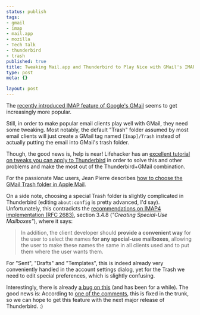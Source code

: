 ```yaml
--- 
status: publish
tags: 
- gmail
- imap
- mail.app
- mozilla
- Tech Talk
- thunderbird
- trash
published: true
title: Tweaking Mail.app and Thunderbird to Play Nice with GMail's IMAP
type: post
meta: {}

layout: post
---
```

The <a href="http://fredericiana.com/2007/10/27/gmail-introduces-imap/">recently introduced IMAP feature of Google's GMail</a> seems to get increasingly more popular.

Still, in order to make popular email clients play well with GMail, they need some tweaking. Most notably, the default "Trash" folder assumed by most email clients will just create a GMail tag named <code>[Imap]/Trash</code> instead of actually putting the email into GMail's trash folder.

Though, the good news is, help is near! Lifehacker has an <a href="http://lifehacker.com/software/geek-to-live/turn-thunderbird-into-the-ultimate-gmail-imap-client-314574.php">excellent tutorial on tweaks you can apply to Thunderbird</a> in order to solve this and other problems and make the most out of the Thunderbird+GMail combination.

For the passionate Mac users, Jean Pierre describes <a href="http://blog.jeanpierre.de/2007/11/05/apple-mail-3-use-gmails-trash-folder/">how to choose the GMail Trash folder in Apple Mail</a>.

On a side note, choosing a special Trash folder is slightly complicated in Thunderbird (editing <code>about:config</code> is pretty advanced, I'd say). Unfortunately, this contradicts the <a href="http://www.faqs.org/rfcs/rfc2683.html">recommendations on IMAP4 implementation (RFC 2683)</a>, section 3.4.8 (<em>"Creating Special-Use Mailboxes"</em>), where it says:

<blockquote>In addition, the client developer should <strong>provide a convenient way</strong> for the user to select the names <strong>for any special-use mailboxes</strong>, allowing the user to make these names the same in all clients used and to put them where the user wants them.
</blockquote>

For "Sent", "Drafts" and "Templates", this is indeed already very conveniently handled in the account settings dialog, yet for the Trash we need to edit special preferences, which is slightly confusing.

Interestingly, there is already <a href="https://bugzilla.mozilla.org/show_bug.cgi?id=182274">a bug on this</a> (and has been for a while). The good news is: According to <a href="https://bugzilla.mozilla.org/show_bug.cgi?id=182274#c92">one of the comments</a>, this is fixed in the trunk, so we can hope to get this feature with the next major release of Thunderbird. :)
